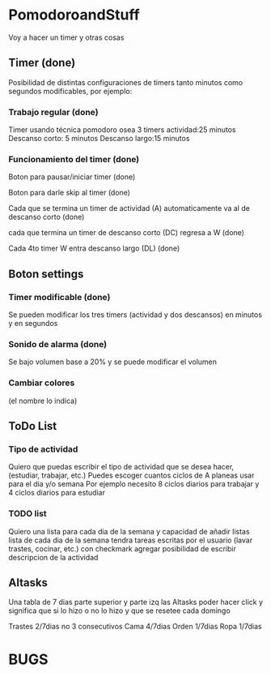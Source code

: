 # PomodoroandStuff
Voy a hacer un timer y otras cosas


## Timer (done)
Posibilidad de distintas configuraciones de timers tanto minutos como segundos modificables, por ejemplo:
### Trabajo regular (done)
Timer usando técnica pomodoro
osea 3 timers
actividad:25 minutos
Descanso corto: 5 minutos
Descanso largo:15 minutos

### Funcionamiento del timer (done)
Boton para pausar/iniciar timer (done)

Boton para darle skip al timer (done)

Cada que se termina un timer de actividad (A) automaticamente va al de descanso corto (done)

cada que termina un timer de descanso corto (DC) regresa a W (done)

Cada 4to timer W entra descanso largo (DL) (done)

## Boton settings
### Timer modificable (done)
Se pueden modificar los tres timers (actividad y dos descansos)
en minutos y en segundos
### Sonido de alarma (done)
Se bajo volumen base a 20% y se puede modificar el volumen
### Cambiar colores
(el nombre lo indica)

## ToDo List
### Tipo de actividad
Quiero que puedas escribir el tipo de actividad que se desea hacer, (estudiar, trabajar, etc.)
Puedes escoger cuantos ciclos de A planeas usar para el dia y/o semana
Por ejemplo necesito 8 ciclos diarios para trabajar y 4 ciclos diarios para estudiar

### TODO list
Quiero una lista para cada dia de la semana y capacidad de añadir listas
lista de cada dia de la semana tendra tareas escritas por el usuario (lavar trastes, cocinar, etc.) con checkmark
agregar posibilidad de escribir descripcion de la actividad

## Altasks
Una tabla de 7 dias parte superior y parte izq las Altasks poder hacer click 
y significa que si lo hizo o no lo hizo y que se resetee cada domingo

Trastes 2/7dias no 3 consecutivos
Cama 4/7dias
Orden 1/7dias
Ropa 1/7dias


# BUGS

